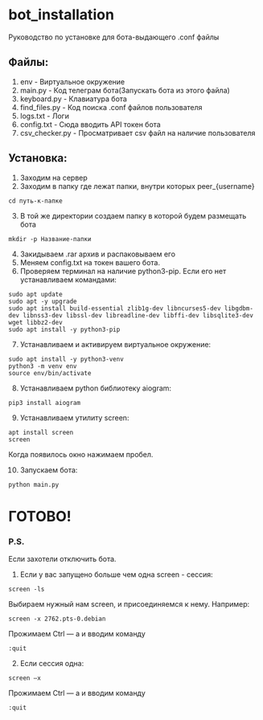 # bot_installation
Руководство по установке для бота-выдающего .conf файлы

Файлы: 
------
1. env - Виртуальное окружение
2. main.py - Код телеграм бота(Запускать бота из этого файла)
3. keyboard.py - Клавиатура бота
4. find_files.py - Код поиска .conf файлов пользователя
5. logs.txt - Логи
6. config.txt - Сюда вводить API токен бота
7. csv_checker.py - Просматривает csv файл на наличие пользователя

Установка:
----------
1. Заходим на сервер
2. Заходим в папку где лежат папки, внутри которых peer_{username}
```
cd путь-к-папке
```
3. В той же директории создаем папку в которой будем размещать бота
```
mkdir -p Название-папки
```
4. Закидываем .rar архив и распаковываем его
5. Меняем config.txt на токен вашего бота. 
6. Проверяем терминал на наличие python3-pip. Если его нет устанавливаем командами:
```
sudo apt update
sudo apt -y upgrade
sudo apt install build-essential zlib1g-dev libncurses5-dev libgdbm-dev libnss3-dev libssl-dev libreadline-dev libffi-dev libsqlite3-dev wget libbz2-dev
sudo apt install -y python3-pip
```
7. Устанавливаем и активируем виртуальное окружение:
```
sudo apt install -y python3-venv
python3 -m venv env
source env/bin/activate
```
8. Устанавливаем python библиотеку aiogram:
```
pip3 install aiogram
```
9. Устанавливаем утилиту screen:
```
apt install screen
screen
```
  Когда появилось окно нажимаем пробел.

10. Запускаем бота:
```
python main.py
```
ГОТОВО!
=======
### P.S.
Если захотели отключить бота.

1. Если у вас запущено больше чем одна screen - сессия:
  ```
  screen -ls
  ```
  Выбираем нужный нам screen, и присоединяемся к нему. Например:
  ```
  screen -x 2762.pts-0.debian
  ```
  Прожимаем Ctrl — a и вводим команду 
  ```
  :quit
  ```
2. Если сессия одна:
  ```
  screen –x
  ```
  Прожимаем Ctrl — a и вводим команду 
  ```
  :quit
  ```
